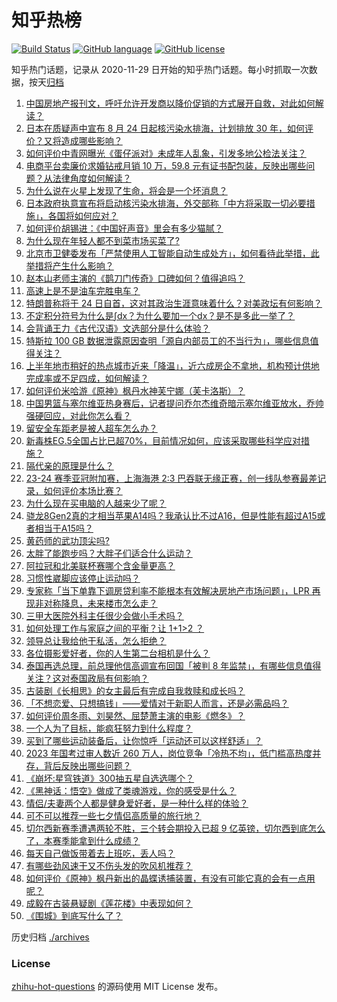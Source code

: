 # 知乎热榜
[![Build Status](https://github.com/ToWeLong/zhihu-hot-questions/workflows/CI/badge.svg)](https://github.com/ToWeLong/zhihu-hot-questions/actions)
[![GitHub language](https://img.shields.io/badge/language-golang-orange.svg)](https://golang.org/)
[![GitHub license](https://img.shields.io/github/license/ToWeLong/zhihu-hot-questions)](https://github.com/ToWeLong/zhihu-hot-questions/blob/main/LICENSE)

知乎热门话题，记录从 2020-11-29 日开始的知乎热门话题。每小时抓取一次数据，按天[归档](./archives)

<!-- BEGIN -->

1. [中国房地产报刊文，呼吁允许开发商以降价促销的方式展开自救，对此如何解读？](https://www.zhihu.com/question/618392209)
1. [日本在质疑声中宣布 8 月 24 日起核污染水排海，计划排放 30 年，如何评价？又将造成哪些影响？](https://www.zhihu.com/question/618538150)
1. [如何评价中青网曝光《蛋仔派对》未成年人乱象，引发多地公检法关注？](https://www.zhihu.com/question/618548990)
1. [电商平台卖廉价求婚钻戒月销 10 万，59.8 元有证书配包装，反映出哪些问题？从法律角度如何解读？](https://www.zhihu.com/question/618348979)
1. [为什么说在火星上发现了生命，将会是一个坏消息？](https://www.zhihu.com/question/617326167)
1. [日本政府执意宣布将启动核污染水排海，外交部称「中方将采取一切必要措施」，各国将如何应对？](https://www.zhihu.com/question/618567434)
1. [如何评价胡锡进：《中国好声音》里会有多少猫腻？](https://www.zhihu.com/question/618350565)
1. [为什么现在年轻人都不到菜市场买菜了?](https://www.zhihu.com/question/615918682)
1. [北京市卫健委发布「严禁使用人工智能自动生成处方」，如何看待此举措，此举措将产生什么影响？](https://www.zhihu.com/question/618526844)
1. [赵本山老师主演的《鹊刀门传奇》口碑如何？值得追吗？](https://www.zhihu.com/question/618245501)
1. [高速上是不是油车完胜电车？](https://www.zhihu.com/question/612068284)
1. [特朗普称将于 24 日自首，这对其政治生涯意味着什么？对美政坛有何影响？](https://www.zhihu.com/question/618525860)
1. [不定积分符号为什么是∫dx？为什么要加一个dx？是不是多此一举了？](https://www.zhihu.com/question/618393565)
1. [会背诵王力《古代汉语》文选部分是什么体验？](https://www.zhihu.com/question/610969037)
1. [特斯拉 100 GB 数据泄露原因查明「源自内部员工的不当行为」，哪些信息值得关注？](https://www.zhihu.com/question/618365506)
1. [上半年地市稍好的热点城市近来「降温」，近六成房企不拿地，机构预计供地完成率或不足四成，如何解读？](https://www.zhihu.com/question/618544730)
1. [如何评价米哈游《原神》枫丹水神芙宁娜（芙卡洛斯）？](https://www.zhihu.com/question/617934522)
1. [中国男篮与塞尔维亚热身赛后，记者提问乔尔杰维奇暗示塞尔维亚放水，乔帅强硬回应，对此你怎么看？](https://www.zhihu.com/question/618497142)
1. [留安全车距老是被人超车怎么办？](https://www.zhihu.com/question/263290033)
1. [新毒株EG.5全国占比已超70%，目前情况如何，应该采取哪些科学应对措施？](https://www.zhihu.com/question/618355918)
1. [隔代亲的原理是什么？](https://www.zhihu.com/question/279474540)
1. [23-24 赛季亚冠附加赛，上海海港 2:3 巴吞联无缘正赛，创一线队参赛最差记录，如何评价本场比赛？](https://www.zhihu.com/question/618595675)
1. [为什么现在买电脑的人越来少了呢？](https://www.zhihu.com/question/617524415)
1. [骁龙8Gen2真的才相当苹果A14吗？我承认比不过A16，但是性能有超过A15或者相当于A15吗？](https://www.zhihu.com/question/615984521)
1. [黄药师的武功顶尖吗?](https://www.zhihu.com/question/330099240)
1. [太胖了能跑步吗？大胖子们适合什么运动？](https://www.zhihu.com/question/617671754)
1. [阿拉冠和北美联杯赛哪个含金量更高？](https://www.zhihu.com/question/618255137)
1. [习惯性崴脚应该停止运动吗？](https://www.zhihu.com/question/614834642)
1. [专家称「当下单靠下调房贷利率不能根本有效解决房地产市场问题」，LPR 再现非对称降息，未来楼市怎么走？](https://www.zhihu.com/question/618394981)
1. [三甲大医院外科主任很少会做小手术吗？](https://www.zhihu.com/question/616303713)
1. [如何处理工作与家庭之间的平衡？让 1+1>2 ？](https://www.zhihu.com/question/613869974)
1. [领导总让我给他干私活，怎么拒绝？](https://www.zhihu.com/question/618443828)
1. [各位摄影爱好者，你的人生第二台相机是什么？](https://www.zhihu.com/question/617466233)
1. [泰国再选总理，前总理他信高调宣布回国「被判 8 年监禁」，有哪些信息值得关注？这对泰国政局有何影响？](https://www.zhihu.com/question/618537432)
1. [古装剧《长相思》的女主最后有完成自我救赎和成长吗？](https://www.zhihu.com/question/618126193)
1. [「不想恋爱、只想搞钱」——爱情对于新职人而言，还是必需品吗？](https://www.zhihu.com/question/613869948)
1. [如何评价周冬雨、刘昊然、屈楚萧主演的电影《燃冬》？](https://www.zhihu.com/question/618495483)
1. [一个人为了目标，能疯狂努力到什么程度？](https://www.zhihu.com/question/35306101)
1. [买到了哪些运动装备后，让你惊呼「运动还可以这样舒适」？](https://www.zhihu.com/question/615052164)
1. [2023 年国考过审人数近 260 万人，岗位竞争「冷热不均」，低门槛高热度并存，背后反映出哪些问题？](https://www.zhihu.com/question/618531766)
1. [《崩坏:星穹铁道》300抽五星自选选哪个？](https://www.zhihu.com/question/601176750)
1. [《黑神话：悟空》做成了类魂游戏，你的感受是什么？](https://www.zhihu.com/question/618245250)
1. [情侣/夫妻两个人都是健身爱好者，是一种什么样的体验？](https://www.zhihu.com/question/614926052)
1. [可不可以推荐一些七夕情侣高质量的旅行地？](https://www.zhihu.com/question/479473381)
1. [切尔西新赛季遭遇两轮不胜，三个转会期投入已超 9 亿英镑，切尔西到底怎么了，本赛季能拿到什么成绩？](https://www.zhihu.com/question/618374786)
1. [每天自己做饭带着去上班吃，丢人吗？](https://www.zhihu.com/question/613386187)
1. [有哪些劲风速干又不伤头发的吹风机推荐？](https://www.zhihu.com/question/615238041)
1. [如何评价《原神》枫丹新出的晶蝶诱捕装置，有没有可能它真的会有一点用呢？](https://www.zhihu.com/question/618543410)
1. [成毅在古装悬疑剧《莲花楼》中表现如何？](https://www.zhihu.com/question/613593467)
1. [《围城》到底写什么了？](https://www.zhihu.com/question/614313238)

<!-- END -->

历史归档 [./archives](./archives)


### License
[zhihu-hot-questions](https://github.com/towelong/zhihu-hot-questions) 的源码使用 MIT License 发布。